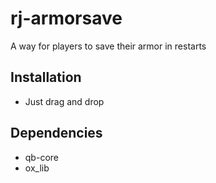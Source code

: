 # rj-armorsave
A way for players to save their armor in restarts
## Installation
 - Just drag and drop
 
 ## Dependencies
 
- qb-core
- ox_lib
